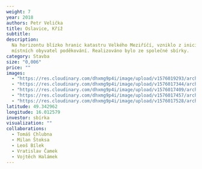 ```yaml
---
weight: 7
year: 2018
authors: Petr Velička
title: Oslavice, Kříž
subtitle:
description:
  Na horizontu blízko hranic katastru Velkého Meziříčí, vzniklo z iniciativy
  místních obyvatel poděkování. Realizováno bylo ze společné sbírky.
category: Stavba
size: "0,006"
price: ""
images:
  - "https://res.cloudinary.com/dhxmg9p4i/image/upload/v1576019293/archweb/most_l7uhd7.jpg"
  - "https://res.cloudinary.com/dhxmg9p4i/image/upload/v1576017344/archweb/v%C3%BDchodk%C5%99%C3%AD%C5%BE_xy2xux.jpg"
  - "https://res.cloudinary.com/dhxmg9p4i/image/upload/v1576017409/archweb/DSC_0469_a3se6r.jpg"
  - "https://res.cloudinary.com/dhxmg9p4i/image/upload/v1576017457/archweb/DSC_0471_udvlog.jpg"
  - "https://res.cloudinary.com/dhxmg9p4i/image/upload/v1576017528/archweb/p%C5%99es_pades%C3%A1t_lid%C3%AD_u_po%C5%BEehn%C3%A1n%C3%AD_mufvta.jpg"
latitude: 49.342962
longitude: 16.012579
investor: sbírka
visualization: ""
collaborations:
  - Tomáš Chlubna
  - Milan Štoksa
  - Leoš Bílek
  - Vratislav Čamek
  - Vojtěch Halámek
---
```

